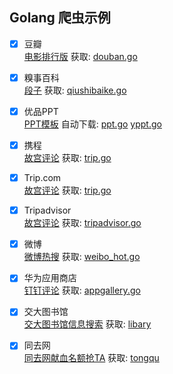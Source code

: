 ## Golang 爬虫示例
- [x] 豆瓣    
      [电影排行版](https://movie.douban.com/chart) 获取: [douban.go](douban.go)

- [x] 糗事百科   
      [段子](https://www.qiushibaike.com/text/) 获取: [qiushibaike.go](qiushibaike.go)

- [x] 优品PPT   
      [PPT模板](http://www.ypppt.com/) 自动下载: [ppt.go](ppt.go)   [yppt.go](ypppt.go)

- [x] 携程   
      [故宫评论](https://m.ctrip.com/webapp/you/comment/1/229-sight.html?DistrictName=%E6%95%85%E5%AE%AB) 获取: [trip.go](trip.go)

- [x] Trip.com   
      [故宫评论](https://us.trip.com/travel-guide/beijing/the-palace-museum-75595/) 获取: [trip.go](trip.go)    

- [x] Tripadvisor   
      [故宫评论](https://www.tripadvisor.co.uk/Attraction_Review-g294212-d319086-Reviews-Forbidden_City_The_Palace_Museum-Beijing.html#REVIEWS) 获取: [tripadvisor.go](tripadvisor.go)
      
- [x] 微博    
      [微博热搜](https://s.weibo.com/top/summary) 获取: [weibo_hot.go](weibo_hot.go)
      
- [x] 华为应用商店   
      [钉钉评论](https://appgallery.huawei.com/#/app/C100137037) 获取: [appgallery.go](appgallery.go)

- [x] 交大图书馆    
      [交大图书馆信息搜索](http://opac.lib.sjtu.edu.cn/) 获取: [libary](https://github.com/junhaideng/go-crawler-example/tree/master/sjtu/library)
      
- [x] 同去网     
      [同去网献血名额抢TA](https://tongqu.sjtu.edu.cn/) 获取: [tongqu](https://github.com/junhaideng/go-crawler-example/tree/master/sjtu/tongqu)
